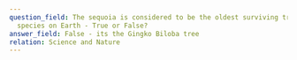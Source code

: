 ```yaml
---
question_field: The sequoia is considered to be the oldest surviving tree
  species on Earth - True or False?
answer_field: False - its the Gingko Biloba tree
relation: Science and Nature
---
```

